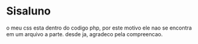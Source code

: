 # Sisaluno
o meu css esta dentro do codigo php, por este motivo ele nao se encontra em um arquivo a parte. desde ja, agradeco pela compreencao.
